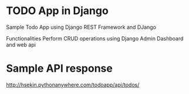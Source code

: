 # TODO App in Django
Sample Todo App using Django REST Framework and DJango

Functionalities
    Perform CRUD operations using Django Admin Dashboard and web api

# Sample API response
http://hsekin.pythonanywhere.com/todoapp/api/todos/
